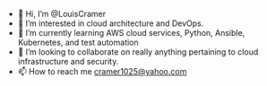 - 👋 Hi, I’m @LouisCramer
- 👀 I’m interested in cloud architecture and DevOps.
- 🌱 I’m currently learning AWS cloud services, Python, Ansible, Kubernetes, and test automation
- 💞️ I’m looking to collaborate on really anything pertaining to cloud infrastructure and security. 
- 📫 How to reach me cramer1025@yahoo.com

<!---
LouisCramer/LouisCramer is a ✨ special ✨ repository because its `README.md` (this file) appears on your GitHub profile.
You can click the Preview link to take a look at your changes.
--->
